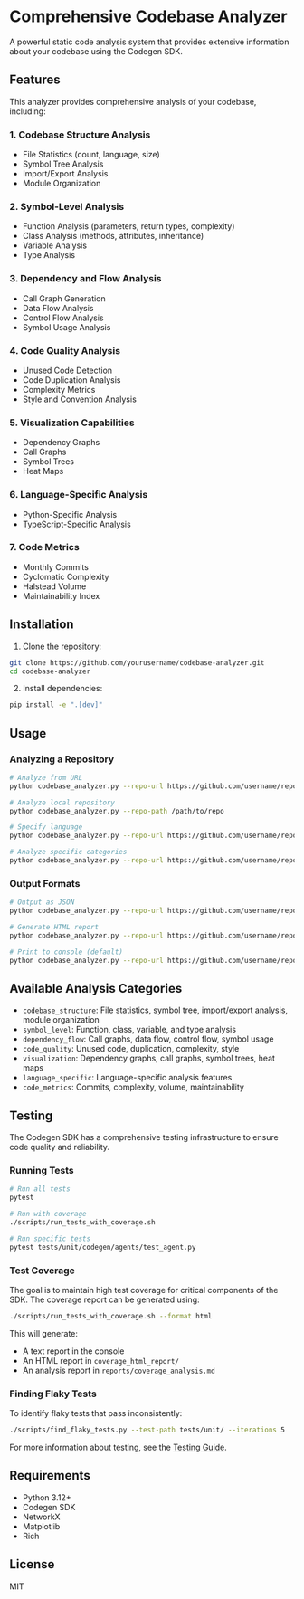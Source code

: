 # Comprehensive Codebase Analyzer

A powerful static code analysis system that provides extensive information about your codebase using the Codegen SDK.

## Features

This analyzer provides comprehensive analysis of your codebase, including:

### 1. Codebase Structure Analysis

- File Statistics (count, language, size)
- Symbol Tree Analysis
- Import/Export Analysis
- Module Organization

### 2. Symbol-Level Analysis

- Function Analysis (parameters, return types, complexity)
- Class Analysis (methods, attributes, inheritance)
- Variable Analysis
- Type Analysis

### 3. Dependency and Flow Analysis

- Call Graph Generation
- Data Flow Analysis
- Control Flow Analysis
- Symbol Usage Analysis

### 4. Code Quality Analysis

- Unused Code Detection
- Code Duplication Analysis
- Complexity Metrics
- Style and Convention Analysis

### 5. Visualization Capabilities

- Dependency Graphs
- Call Graphs
- Symbol Trees
- Heat Maps

### 6. Language-Specific Analysis

- Python-Specific Analysis
- TypeScript-Specific Analysis

### 7. Code Metrics

- Monthly Commits
- Cyclomatic Complexity
- Halstead Volume
- Maintainability Index

## Installation

1. Clone the repository:

```bash
git clone https://github.com/yourusername/codebase-analyzer.git
cd codebase-analyzer
```

2. Install dependencies:

```bash
pip install -e ".[dev]"
```

## Usage

### Analyzing a Repository

```bash
# Analyze from URL
python codebase_analyzer.py --repo-url https://github.com/username/repo

# Analyze local repository
python codebase_analyzer.py --repo-path /path/to/repo

# Specify language
python codebase_analyzer.py --repo-url https://github.com/username/repo --language python

# Analyze specific categories
python codebase_analyzer.py --repo-url https://github.com/username/repo --categories codebase_structure code_quality
```

### Output Formats

```bash
# Output as JSON
python codebase_analyzer.py --repo-url https://github.com/username/repo --output-format json --output-file analysis.json

# Generate HTML report
python codebase_analyzer.py --repo-url https://github.com/username/repo --output-format html --output-file report.html

# Print to console (default)
python codebase_analyzer.py --repo-url https://github.com/username/repo --output-format console
```

## Available Analysis Categories

- `codebase_structure`: File statistics, symbol tree, import/export analysis, module organization
- `symbol_level`: Function, class, variable, and type analysis
- `dependency_flow`: Call graphs, data flow, control flow, symbol usage
- `code_quality`: Unused code, duplication, complexity, style
- `visualization`: Dependency graphs, call graphs, symbol trees, heat maps
- `language_specific`: Language-specific analysis features
- `code_metrics`: Commits, complexity, volume, maintainability

## Testing

The Codegen SDK has a comprehensive testing infrastructure to ensure code quality and reliability.

### Running Tests

```bash
# Run all tests
pytest

# Run with coverage
./scripts/run_tests_with_coverage.sh

# Run specific tests
pytest tests/unit/codegen/agents/test_agent.py
```

### Test Coverage

The goal is to maintain high test coverage for critical components of the SDK. The coverage report can be generated using:

```bash
./scripts/run_tests_with_coverage.sh --format html
```

This will generate:
- A text report in the console
- An HTML report in `coverage_html_report/`
- An analysis report in `reports/coverage_analysis.md`

### Finding Flaky Tests

To identify flaky tests that pass inconsistently:

```bash
./scripts/find_flaky_tests.py --test-path tests/unit/ --iterations 5
```

For more information about testing, see the [Testing Guide](docs/testing_guide.md).

## Requirements

- Python 3.12+
- Codegen SDK
- NetworkX
- Matplotlib
- Rich

## License

MIT
